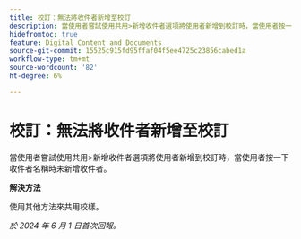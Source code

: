 ```yaml
---
title: 校訂：無法將收件者新增至校訂
description: 當使用者嘗試使用共用>新增收件者選項將使用者新增到校訂時，當使用者按一下收件者名稱時未新增收件者。
hidefromtoc: true
feature: Digital Content and Documents
source-git-commit: 15525c915fd95ffaf04f5ee4725c23856cabed1a
workflow-type: tm+mt
source-wordcount: '82'
ht-degree: 6%

---
```



# 校訂：無法將收件者新增至校訂

當使用者嘗試使用共用>新增收件者選項將使用者新增到校訂時，當使用者按一下收件者名稱時未新增收件者。

**解決方法**

使用其他方法來共用校樣。

_於 2024 年 6 月 1 日首次回報。_
